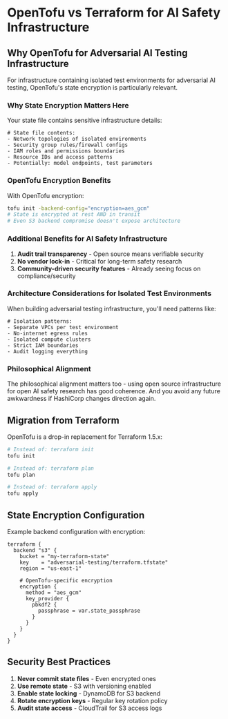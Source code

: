 # OpenTofu vs Terraform for AI Safety Infrastructure

## Why OpenTofu for Adversarial AI Testing Infrastructure

For infrastructure containing isolated test environments for adversarial AI testing, OpenTofu's state encryption is particularly relevant.

### Why State Encryption Matters Here

Your state file contains sensitive infrastructure details:
```hcl
# State file contents:
- Network topologies of isolated environments
- Security group rules/firewall configs  
- IAM roles and permissions boundaries
- Resource IDs and access patterns
- Potentially: model endpoints, test parameters
```

### OpenTofu Encryption Benefits

With OpenTofu encryption:
```bash
tofu init -backend-config="encryption=aes_gcm"
# State is encrypted at rest AND in transit
# Even S3 backend compromise doesn't expose architecture
```

### Additional Benefits for AI Safety Infrastructure

1. **Audit trail transparency** - Open source means verifiable security
2. **No vendor lock-in** - Critical for long-term safety research
3. **Community-driven security features** - Already seeing focus on compliance/security

### Architecture Considerations for Isolated Test Environments

When building adversarial testing infrastructure, you'll need patterns like:
```hcl
# Isolation patterns:
- Separate VPCs per test environment
- No-internet egress rules  
- Isolated compute clusters
- Strict IAM boundaries
- Audit logging everything
```

### Philosophical Alignment

The philosophical alignment matters too - using open source infrastructure for open AI safety research has good coherence. And you avoid any future awkwardness if HashiCorp changes direction again.

## Migration from Terraform

OpenTofu is a drop-in replacement for Terraform 1.5.x:
```bash
# Instead of: terraform init
tofu init

# Instead of: terraform plan
tofu plan

# Instead of: terraform apply
tofu apply
```

## State Encryption Configuration

Example backend configuration with encryption:
```hcl
terraform {
  backend "s3" {
    bucket = "my-terraform-state"
    key    = "adversarial-testing/terraform.tfstate"
    region = "us-east-1"
    
    # OpenTofu-specific encryption
    encryption {
      method = "aes_gcm"
      key_provider {
        pbkdf2 {
          passphrase = var.state_passphrase
        }
      }
    }
  }
}
```

## Security Best Practices

1. **Never commit state files** - Even encrypted ones
2. **Use remote state** - S3 with versioning enabled
3. **Enable state locking** - DynamoDB for S3 backend
4. **Rotate encryption keys** - Regular key rotation policy
5. **Audit state access** - CloudTrail for S3 access logs